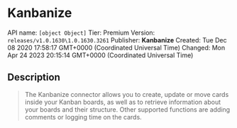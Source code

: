 # Kanbanize
API name: `[object Object]`
Tier: Premium
Version: `releases/v1.0.1630\1.0.1630.3261`
Publisher: **Kanbanize**
Created: Tue Dec 08 2020 17:58:17 GMT+0000 (Coordinated Universal Time)
Changed: Mon Apr 24 2023 20:15:14 GMT+0000 (Coordinated Universal Time)

## Description
> The Kanbanize connector allows you to create, update or move cards inside your Kanban boards, as well as to retrieve information about your boards and their structure. Other supported functions are adding comments or logging time on the cards.
